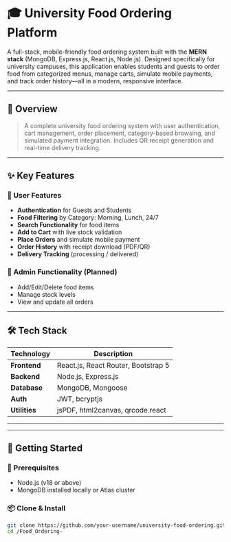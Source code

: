 # 🎓 University Food Ordering Platform

A full-stack, mobile-friendly food ordering system built with the **MERN stack** (MongoDB, Express.js, React.js, Node.js). Designed specifically for university campuses, this application enables students and guests to order food from categorized menus, manage carts, simulate mobile payments, and track order history—all in a modern, responsive interface.

---

## 📌 Overview

> A complete university food ordering system with user authentication, cart management, order placement, category-based browsing, and simulated payment integration. Includes QR receipt generation and real-time delivery tracking.

---

## ✨ Key Features

### 👤 User Features
- **Authentication** for Guests and Students
- **Food Filtering** by Category: Morning, Lunch, 24/7
- **Search Functionality** for food items
- **Add to Cart** with live stock validation
- **Place Orders** and simulate mobile payment
- **Order History** with receipt download (PDF/QR)
- **Delivery Tracking** (processing / delivered)

### 🔐 Admin Functionality (Planned)
- Add/Edit/Delete food items
- Manage stock levels
- View and update all orders

---

## 🛠 Tech Stack

| Technology      | Description                      |
|----------------|----------------------------------|
| **Frontend**    | React.js, React Router, Bootstrap 5 |
| **Backend**     | Node.js, Express.js              |
| **Database**    | MongoDB, Mongoose                |
| **Auth**        | JWT, bcryptjs                    |
| **Utilities**   | jsPDF, html2canvas, qrcode.react |

---


---

## 🚀 Getting Started

### 🔧 Prerequisites

- Node.js (v18 or above)
- MongoDB installed locally or Atlas cluster

### 📦 Clone & Install

```bash
git clone https://github.com/your-username/university-food-ordering.git
cd /Food_Ordering-

